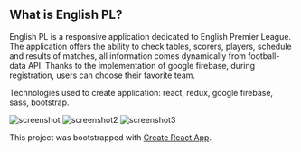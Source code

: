 ## What is English PL?

<p>English PL is a responsive application dedicated to English Premier League. The application offers the ability to check tables, scorers, players, schedule and results of matches, all information comes dynamically from football-data API. Thanks to the implementation of google firebase, during registration, users can choose their favorite team. 
 </p>
<p>
Technologies used to create application: react, redux, google firebase, sass, bootstrap.
 </p>

![screenshot](https://user-images.githubusercontent.com/51854427/64607193-4f5e2280-d3c8-11e9-8248-06cf3fda3977.png)
![screenshot2](https://user-images.githubusercontent.com/51854427/64607951-d5c73400-d3c9-11e9-923f-3d18075aa08c.png)
![screenshot3](https://user-images.githubusercontent.com/51854427/64607955-d9f35180-d3c9-11e9-9975-680116175f61.png)


This project was bootstrapped with [Create React App](https://github.com/facebook/create-react-app).

 
